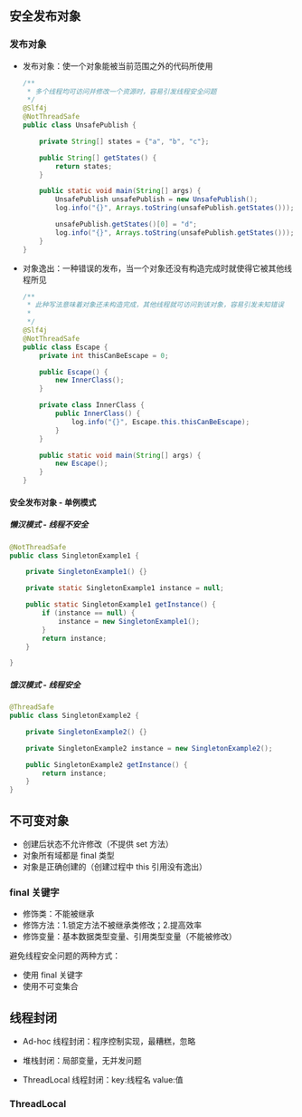 ## 安全发布对象

### 发布对象

- 发布对象：使一个对象能被当前范围之外的代码所使用

  ```java
  /**
   * 多个线程均可访问并修改一个资源时，容易引发线程安全问题
   */
  @Slf4j
  @NotThreadSafe
  public class UnsafePublish {
  
      private String[] states = {"a", "b", "c"};
  
      public String[] getStates() {
          return states;
      }
  
      public static void main(String[] args) {
          UnsafePublish unsafePublish = new UnsafePublish();
          log.info("{}", Arrays.toString(unsafePublish.getStates()));
  
          unsafePublish.getStates()[0] = "d";
          log.info("{}", Arrays.toString(unsafePublish.getStates()));
      }
  }
  ```

  

- 对象逸出：一种错误的发布，当一个对象还没有构造完成时就使得它被其他线程所见

  ```java
  /**
   * 此种写法意味着对象还未构造完成，其他线程就可访问到该对象，容易引发未知错误
   * 
   */
  @Slf4j
  @NotThreadSafe
  public class Escape {
      private int thisCanBeEscape = 0;
  
      public Escape() {
          new InnerClass();
      }
  
      private class InnerClass {
          public InnerClass() {
              log.info("{}", Escape.this.thisCanBeEscape);
          }
      }
  
      public static void main(String[] args) {
          new Escape();
      }
  }
  
  ```

#### 安全发布对象 - 单例模式

##### 懒汉模式 - 线程不安全

```java
@NotThreadSafe
public class SingletonExample1 {

    private SingletonExample1() {}

    private static SingletonExample1 instance = null;

    public static SingletonExample1 getInstance() {
        if (instance == null) {
            instance = new SingletonExample1();
        }
        return instance;
    }

}
```



##### 饿汉模式 - 线程安全

```java
@ThreadSafe
public class SingletonExample2 {

    private SingletonExample2() {}

    private SingletonExample2 instance = new SingletonExample2();

    public SingletonExample2 getInstance() {
        return instance;
    }
}
```





## 不可变对象

- 创建后状态不允许修改（不提供 set 方法）
- 对象所有域都是 final 类型
- 对象是正确创建的（创建过程中 this 引用没有逸出）

### final 关键字

- 修饰类：不能被继承
- 修饰方法：1.锁定方法不被继承类修改；2.提高效率
- 修饰变量：基本数据类型变量、引用类型变量（不能被修改）

避免线程安全问题的两种方式：

- 使用 final 关键字
- 使用不可变集合

## 线程封闭

- Ad-hoc 线程封闭：程序控制实现，最糟糕，忽略
- 堆栈封闭：局部变量，无并发问题

- ThreadLocal 线程封闭：key:线程名 value:值



### ThreadLocal





